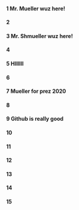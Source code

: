 #### 1 Mr. Mueller wuz here!
#### 2
#### 3 Mr. Shmueller wuz here!
#### 4
#### 5 HIIIIII
#### 6
#### 7 Mueller for prez 2020
#### 8
#### 9 Github is really good
#### 10
#### 11
#### 12
#### 13
#### 14
#### 15